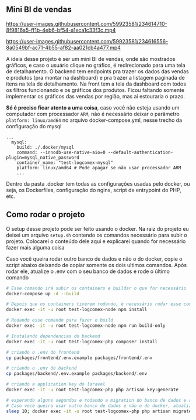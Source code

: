 ## Mini BI de vendas


https://user-images.githubusercontent.com/59923581/234614710-8f9816a5-ff1b-4eb6-bf54-a1eca1c33f3c.mp4



https://user-images.githubusercontent.com/59923581/234616556-8a0549bf-ac71-4b55-af82-aa021cb4a477.mp4



A ideia desse projeto é ser um mini BI de vendas, onde são mostrados gráficos, e caso o usuário clique no gráfico, é redirecionado para uma tela de detalhamento. O backend tem endpoints pra trazer os dados das vendas e produtos (pra montar na dashboard) e pra trazer a listagem paginada de itens na tela de detalhamento.
Na front tem a tela da dashboard com todos os filtros funcionando e os gráficos dos produtos. Ficou faltando somente implementar os gráficos das vendas por região, mas aí estouraria o prazo.

**Só é preciso ficar atento a uma coisa**, caso você não esteja usando um computador com processador `ARM`, não é necessário deixar o parâmetro `platform: linux/amd64` no arquivo docker-compose.yml, nesse trecho da configuração do mysql
```docker
...
  mysql:
    build: ./.docker/mysql
    command: --innodb-use-native-aio=0 --default-authentication-plugin=mysql_native_password
    container_name: "test-logcomex-mysql"
    platform: linux/amd64 # Pode apagar se não usar processador ARM
    ...
```

Dentro da pasta .docker tem todas as configurações usadas pelo docker, ou seja, os Dockerfiles, configuração do nginx, script de entrypoint do PHP, etc.


## Como rodar o projeto
O setup desse projeto pode ser feito usando o docker. Na raiz do projeto eu deixei um arquivo `setup.sh` contendo os comandos necessário para subir o projeto. Colocarei o conteúdo dele aqui e explicarei quando for necessário fazer mais alguma coisa

Caso você queira rodar outro banco de dados e não o do docker, copie o script abaixo deixando de copiar somente os dois ultimos comandos. Após rodar ele, atualize o .env com o seu banco de dados e rode o último comando

```sh
# Esse comando irá subir os containers e buildar o que for necessário
docker-compose up -d --build

# Depois que os containers tiverem rodando, é necessário rodar esse comando para instalar dependencias do front
docker exec -it -u root test-logcomex-node npm install

# Rodando esse comando para fazer o build
docker exec -it -u root test-logcomex-node npm run build-only

# Instalando dependencias do backend
docker exec -it -u root test-logcomex-php composer install

# criando o .env do frontend
cp packages/frontend/.env.example packages/frontend/.env

# criando o .env do backend
cp packages/backend/.env.example packages/backend/.env

# criando a application key do laravel
docker exec -it -u root test-logcomex-php php artisan key:generate

# esperando alguns segundos e rodando a migration do banco de dados e as seeders
# Caso você queira usar outro banco de dados e não o do docker, atualize o arquivo .env em packages/backend antes de rodar esse comando
sleep 10; docker exec -it -u root test-logcomex-php php artisan migrate --seed
```


